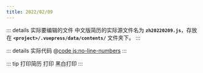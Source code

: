 ```yaml
---
title: 2022/02/09
---
```


::: details 实际要编辑的文件
中文版简历的实际源文件名为 **`zh20220209.js`**，存放在 **`<project>/.vuepress/data/contents/`** 文件夹下。
:::

::: details 实际代码
@[code js:no-line-numbers](../.vuepress/data/contents/zh20220209.js)
:::

<Resume date="20220209" />

::: tip 打印简历
<button-print>打印</button-print>
<button-print :blackNwhite="true">黑白打印</button-print>
:::
